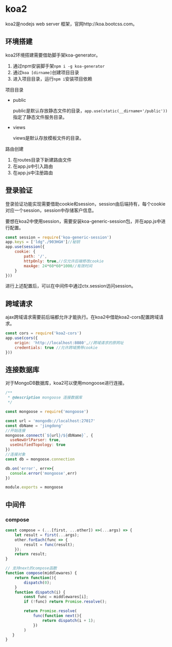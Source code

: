 # koa2

koa2是nodejs web server 框架，官网http://koa.bootcss.com。

## 环境搭建

koa2环境搭建需要借助脚手架koa-generator。

1. 通过npm安装脚手架`npm i -g koa-generator`
2. 通过`koa [dirname]`创建项目目录
3. 进入项目目录，运行`npm i`安装项目依赖

项目目录

* public

  public是默认存放静态文件的目录，`app.use(static(__dirname+'/public'))`指定了静态文件服务目录。

* views

  views是默认存放模板文件的目录。

路由创建

1. 在routes目录下新建路由文件
2. 在app.js中引入路由
3. 在app.js中注册路由

## 登录验证

登录验证功能实现需要借助cookie和session，session由后端持有，每个cookie对应一个session，session中存储客户信息。

要想在koa2中使用session，需要安装koa-generic-session包，并在app.js中进行配置。

```javascript
const session = require('koa-generic-session')
app.keys = ['ldg"./903HGH']//秘钥
app.use(session({
    cookie: {
        path: '/',
        httpOnly: true,//仅允许后端修改cookie
        maxAge: 24*60*60*1000//有效时间
    }
}))
```

进行上述配置后，可以在中间件中通过ctx.session访问session。

## 跨域请求

ajax跨域请求需要前后端都允许才能执行。在koa2中借助koa2-cors配置跨域请求。

```javascript
const cors = require('koa2-cors')
app.use(cors({
    origin: 'http://localhost:8080',//跨域请求的原网址
    credentials: true //允许跨域携带cookie
}))
```

## 连接数据库

对于MongoDB数据库，koa2可以使用mongoose进行连接。

```javascript
/**
 * @description mongoose 连接数据库
 */

const mongoose = require('mongoose')

const url = 'mongodb://localhost:27017'
const dbName = 'jingdong'
//开始连接
mongoose.connect(`${url}/${dbName}`, {
  useNewUrlParser: true,
  useUnifiedTopology: true
})
//连接对象
const db = mongoose.connection

db.on('error', err=>{
  console.error('mongoose',err)
})

module.exports = mongoose
```

## 中间件

### compose

```javascript
const compose = (...[first, ...other]) =>(...args) => {
    let result = first(...args);
    other.forEach(func => {
        result = func(result);
    });
    return result;
}

// 支持next的compose函数
function compose(middlewares) {
    return function(){
        dispatch(0);
    }
    function dispatch(i) {
        const func = middlewares[i];
        if (!func) return Promise.resolve();

        return Promise.resolve(
            func(function next(){
                return dispatch(i + 1);
            })
        )
   }
}
```

